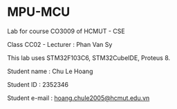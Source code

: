 # MPU-MCU
Lab for course CO3009 of HCMUT - CSE 

Class CC02 - Lecturer : Phan Van Sy

This lab uses STM32F103C6, STM32CubeIDE, Proteus 8. 

Student name : Chu Le Hoang

Student ID : 2352346

Student e-mail : hoang.chule2005@hcmut.edu.vn


